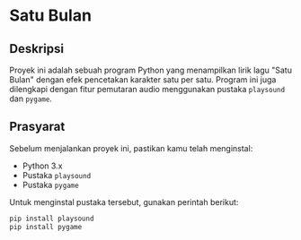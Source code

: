 # Satu Bulan

## Deskripsi
Proyek ini adalah sebuah program Python yang menampilkan lirik lagu "Satu Bulan" dengan efek pencetakan karakter satu per satu. Program ini juga dilengkapi dengan fitur pemutaran audio menggunakan pustaka `playsound` dan `pygame`.

## Prasyarat
Sebelum menjalankan proyek ini, pastikan kamu telah menginstal:
- Python 3.x
- Pustaka `playsound`
- Pustaka `pygame`

Untuk menginstal pustaka tersebut, gunakan perintah berikut:

```bash
pip install playsound
pip install pygame
